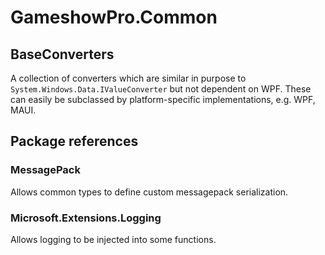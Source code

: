 ﻿# GameshowPro.Common
## BaseConverters
A collection of converters which are similar in purpose to `System.Windows.Data.IValueConverter` but not dependent on WPF. These can easily be subclassed by platform-specific implementations, e.g. WPF, MAUI.
## Package references
### MessagePack
Allows common types to define custom messagepack serialization.
### Microsoft.Extensions.Logging
Allows logging to be injected into some functions.
